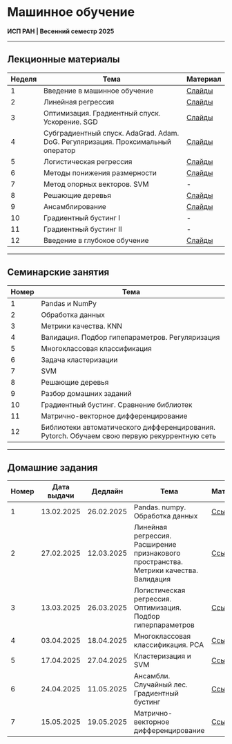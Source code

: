 # Машинное обучение

**ИСП РАН | Весенний семестр 2025**

---

## Лекционные материалы

| Неделя | Тема | Материал |
|--------|------|-----------|
| 1 | Введение в машинное обучение | [Слайды](Лекции/01%20лекция/ИСП%20РАН%20весна%202025%20лекция%201%20презентация.pdf) |
| 2 | Линейная регрессия | [Слайды](Лекции/02%20лекция/ИСП%20РАН%20весна%202025%20лекция%202%20презентация.pdf) |
| 3 | Оптимизация. Градиентный спуск. Ускорение. SGD | [Слайды](Лекции/03%20лекция/ИСП%20РАН%20весна%202025%20лекция%203%20презентация.pdf) |
| 4 | Субградиентный спуск. AdaGrad. Adam. DoG. Регуляризация. Проксимальный оператор | [Слайды](Лекции/04%20лекция/ИСП%20РАН%20весна%202025%20лекция%204%20презентация.pdf) |
| 5 | Логистическая регрессия | [Слайды](Лекции/05%20лекция/ИСП%20РАН%20весна%202025%20лекция%205%20презентация.pdf) |
| 6 | Методы понижения размерности | [Слайды](Лекции/06%20лекция/ИСП%20РАН%20весна%202025%20лекция%206%20презентация.pdf) |
| 7 | Метод опорных векторов. SVM | - |
| 8 | Решающие деревья | [Слайды](Лекции/08%20лекция/ИСП%20РАН%20весна%202025%20лекция%208%20презентация.pdf) |
| 9 | Ансамблирование | [Слайды](Лекции/09%20лекция/ИСП%20РАН%20весна%202025%20лекция%209%20презентация.pdf) |
| 10 | Градиентный бустинг I | - |
| 11 | Градиентный бустинг II | - |
| 12 | Введение в глубокое обучение | [Слайды](Лекции/12%20лекция/ИСП%20РАН%20весна%202025%20лекция%2012%20презентация.pdf) |

---

## Семинарские занятия

| Номер | Тема |
|-------|------|
| 1 | Pandas и NumPy |
| 2 | Обработка данных |
| 3 | Метрики качества. KNN |
| 4 | Валидация. Подбор гипепараметров. Регуляризация |
| 5 | Многоклассовая классификация |
| 6 | Задача кластеризации |
| 7 | SVM |
| 8 | Решающие деревья |
| 9 | Разбор домашних заданий |
| 10 | Градиентный бустинг. Сравнение библиотек |
| 11 | Матрично-векторное дифференцирование |
| 12 | Библиотеки автоматического дифференцирования. Pytorch. Обучаем свою первую рекуррентную сеть |

---

## Домашние задания

| Номер | Дата выдачи | Дедлайн | Тема | Материал |
|-------|-------------|---------|-------|----------|
| 1 | 13.02.2025 | 26.02.2025 | Pandas. numpy. Обработка данных | [Ссылка](Домашние%20задания/Домашнее%20задание%201) |
| 2 | 27.02.2025 | 12.03.2025 | Линейная регрессия. Расширение признакового пространства. Метрики качества. Валидация | [Ссылка](Домашние%20задания/Домашнее%20задание%202) |
| 3 | 13.03.2025 | 26.03.2025 | Логистическая регрессия. Оптимизация. Подбор гиперпараметров | [Ссылка](Домашние%20задания/Домашнее%20задание%203) |
| 4 | 03.04.2025 | 18.04.2025 | Многоклассовая классификация. PCA | [Ссылка](Домашние%20задания/Домашнее%20задание%204) |
| 5 | 17.04.2025 | 27.04.2025 | Кластеризация и SVM | [Ссылка](Домашние%20задания/Домашнее%20задание%205) |
| 6 | 24.04.2025 | 11.05.2025 | Ансамбли. Случайный лес. Градиентный бустинг | [Ссылка](Домашние%20задания/Домашнее%20задание%206) |
| 7 | 15.05.2025 | 19.05.2025 | Матрично-векторное дифференцирование | [Ссылка](Домашние%20задания/Домашнее%20задание%207) |
